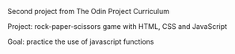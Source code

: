 Second project from The Odin Project Curriculum 

Project: rock-paper-scissors game with HTML, CSS and JavaScript 

Goal: practice the use of javascript functions